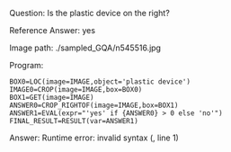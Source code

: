 Question: Is the plastic device on the right?

Reference Answer: yes

Image path: ./sampled_GQA/n545516.jpg

Program:

```
BOX0=LOC(image=IMAGE,object='plastic device')
IMAGE0=CROP(image=IMAGE,box=BOX0)
BOX1=GET(image=IMAGE)
ANSWER0=CROP_RIGHTOF(image=IMAGE,box=BOX1)
ANSWER1=EVAL(expr="'yes' if {ANSWER0} > 0 else 'no'")
FINAL_RESULT=RESULT(var=ANSWER1)
```
Answer: Runtime error: invalid syntax (<string>, line 1)

